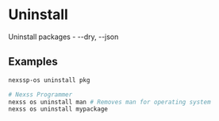 # Uninstall

Uninstall packages - --dry, --json

## Examples

```sh
nexssp-os uninstall pkg

# Nexss Programmer
nexss os uninstall man # Removes man for operating system
nexss os uninstall mypackage
```
